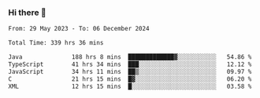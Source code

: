 ### Hi there 👋

<!--START_SECTION:waka-->

```txt
From: 29 May 2023 - To: 06 December 2024

Total Time: 339 hrs 36 mins

Java              188 hrs 8 mins  █████████████▓░░░░░░░░░░░   54.86 %
TypeScript        41 hrs 34 mins  ███░░░░░░░░░░░░░░░░░░░░░░   12.12 %
JavaScript        34 hrs 11 mins  ██▒░░░░░░░░░░░░░░░░░░░░░░   09.97 %
C                 21 hrs 15 mins  █▓░░░░░░░░░░░░░░░░░░░░░░░   06.20 %
XML               12 hrs 15 mins  █░░░░░░░░░░░░░░░░░░░░░░░░   03.58 %
```

<!--END_SECTION:waka-->
<!--
**the-beef-calculator/the-beef-calculator** is a ✨ _special_ ✨ repository because its `README.md` (this file) appears on your GitHub profile.

Here are some ideas to get you started:

- 🔭 I’m currently working on ...
- 🌱 I’m currently learning ...
- 👯 I’m looking to collaborate on ...
- 🤔 I’m looking for help with ...
- 💬 Ask me about ...
- 📫 How to reach me: ...
- 😄 Pronouns: ...
- ⚡ Fun fact: ...
-->
